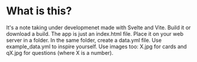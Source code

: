 # What is this?

It's a note taking under developmenet made with Svelte and Vite. Build it or download a build. The app is just an index.html file. Place it on your web server in a folder. In the same folder, create a data.yml file. Use example_data.yml to inspire yourself. Use images too: X.jpg for cards and qX.jpg for questions (where X is a number).
